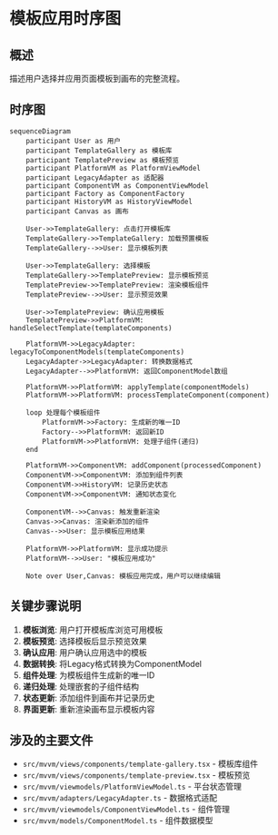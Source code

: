 # 模板应用时序图

## 概述
描述用户选择并应用页面模板到画布的完整流程。

## 时序图

```mermaid
sequenceDiagram
    participant User as 用户
    participant TemplateGallery as 模板库
    participant TemplatePreview as 模板预览
    participant PlatformVM as PlatformViewModel
    participant LegacyAdapter as 适配器
    participant ComponentVM as ComponentViewModel
    participant Factory as ComponentFactory
    participant HistoryVM as HistoryViewModel
    participant Canvas as 画布

    User->>TemplateGallery: 点击打开模板库
    TemplateGallery->>TemplateGallery: 加载预置模板
    TemplateGallery-->>User: 显示模板列表
    
    User->>TemplateGallery: 选择模板
    TemplateGallery->>TemplatePreview: 显示模板预览
    TemplatePreview->>TemplatePreview: 渲染模板组件
    TemplatePreview-->>User: 显示预览效果
    
    User->>TemplatePreview: 确认应用模板
    TemplatePreview->>PlatformVM: handleSelectTemplate(templateComponents)
    
    PlatformVM->>LegacyAdapter: legacyToComponentModels(templateComponents)
    LegacyAdapter->>LegacyAdapter: 转换数据格式
    LegacyAdapter-->>PlatformVM: 返回ComponentModel数组
    
    PlatformVM->>PlatformVM: applyTemplate(componentModels)
    PlatformVM->>PlatformVM: processTemplateComponent(component)
    
    loop 处理每个模板组件
        PlatformVM->>Factory: 生成新的唯一ID
        Factory-->>PlatformVM: 返回新ID
        PlatformVM->>PlatformVM: 处理子组件(递归)
    end
    
    PlatformVM->>ComponentVM: addComponent(processedComponent)
    ComponentVM->>ComponentVM: 添加到组件列表
    ComponentVM->>HistoryVM: 记录历史状态
    ComponentVM->>ComponentVM: 通知状态变化
    
    ComponentVM-->>Canvas: 触发重新渲染
    Canvas->>Canvas: 渲染新添加的组件
    Canvas-->>User: 显示模板应用结果
    
    PlatformVM->>PlatformVM: 显示成功提示
    PlatformVM-->>User: "模板应用成功"
    
    Note over User,Canvas: 模板应用完成，用户可以继续编辑
```

## 关键步骤说明

1. **模板浏览**: 用户打开模板库浏览可用模板
2. **模板预览**: 选择模板后显示预览效果
3. **确认应用**: 用户确认应用选中的模板
4. **数据转换**: 将Legacy格式转换为ComponentModel
5. **组件处理**: 为模板组件生成新的唯一ID
6. **递归处理**: 处理嵌套的子组件结构
7. **状态更新**: 添加组件到画布并记录历史
8. **界面更新**: 重新渲染画布显示模板内容

## 涉及的主要文件

- `src/mvvm/views/components/template-gallery.tsx` - 模板库组件
- `src/mvvm/views/components/template-preview.tsx` - 模板预览
- `src/mvvm/viewmodels/PlatformViewModel.ts` - 平台状态管理
- `src/mvvm/adapters/LegacyAdapter.ts` - 数据格式适配
- `src/mvvm/viewmodels/ComponentViewModel.ts` - 组件管理
- `src/mvvm/models/ComponentModel.ts` - 组件数据模型